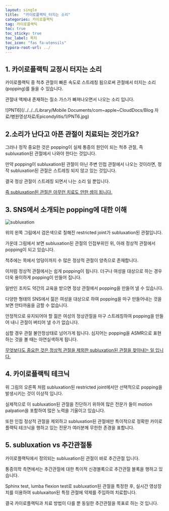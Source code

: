 ```yaml
---
layout: single
title:  "카이로플랙틱_터지는 소리"
categories: 카이로플랙틱
tag: 카이로플랙틱
toc: true
toc_sticky: true
toc_label: 목차
toc_icon: "fas fa-utensils"
typora-root-url: ../
---
```


## 1. 카이로플랙틱 교정시 터지는 소리

카이로플랙틱 중 척추 관절이 빠른 속도로 스트레칭 됨으로써 관절에서 터지는 소리(popping)를 들을 수 있습니다. 

관절내 액체내 존재하는 질소 가스가 빠져나오면서 나오는 소리 입니다.

![PNT6](/../../../Library/Mobile Documents/com~apple~CloudDocs/Blog 자료/병원영상자료/Epicondylitis/1/PNT6.jpg)  



## 2.소리가 난다고 아픈 관절이 치료되는 것인가요? 

그러나 정작 중요한 것은 popping이 실제 통증의 원인이 되는 척추 관절, 즉 subluxation된 관절에서 나와야 한다는 것입니다.

만약 popping이 subluxation된 관절이 아닌 주변 인접 관절에서 나오는 것이라면, 정작 subluxation된 관절은 스트레칭 되지 않고 있는 것입니다. 

결국 정상 관절이 스트레칭 되면서 나는 소리 일 뿐입니다.   

<u>즉 subluxation된 관절은 아무런 치료도 안한 셈이 됩니다.</u> 



## 3. SNS에서 소개되는 popping에 대한 이해

![subluxation](/../../블로그사진자료/IMWEB_PNGtree/subluxation.jpeg)

위의 왼쪽 그림에서 검은색으로 칠해진 restricted joint가 subluxation된 관절입니다.   

가운데 그림에서 보면 subluxation된 관절의 인접부위인 위, 아래 정상적 관절에서 popping이 되고 있습니다. 

척추에는 목에서 엉덩이까지 수 많은 정상적 관절이 양측으로 존재합니다. 

이처럼 정상적 관절에서는 쉽게 popping이 됩니다. 더구나 여성을 대상으로 하는 경우 더욱 용이하게 popping이 만들어 집니다.

일반인 조차도 약간의 교육을 받으면 정상 관절에서 popping을 만들어 낼 수 있습니다. 

다양한 형태의 SNS에서 젊은 여성을  대상으로 하여 popping을 마구 만들어내는 것을 보면 안타까움을 금할 수 없습니다. 

안정적으로 유지되어야 할 젊은 여성의 정상관절을 마구 스트레칭하여 popping을 만들어 내니 관절이 버티어 낼 수가 없습니다.

심할 경우 관절 불안정상태로 넘어가게 됩니다. 심지어는 popping을 ASMR으로 표현하는 것을 볼 때는 아연실색하게 됩니다.  

<u>무엇보다도 중요한 것은 정상적 관절을 제외한 subluxation된 관절을 찾아내는 일 입니다.</u> 



## 4. 카이로플랙틱 테크닉

위 그림의  오른쪽 처럼 subluxation된 restricted joint에서만 선택적으로  popping을 발생시키는 것이 이상적 입니다. 

실제적으로 이 subluxation된 관절을 진단하기 위하여 많은 전문가 들이 motion palpation을 포함하여 많은 노력을 기울이고 있습니다. 

또한  인접 정상적 관절을 제외하고 subluxation된 관절에만 특이적으로 정확한 카이로플랙틱 테크닉을 행하고 있는 전문가 여러분께 무한한 존경을 표합니다. 



## 5. subluxation vs 추간관절통

카이로플랙틱에서 정의되는 subluxation된 관절이 바로 추간관절 입니다. 

통증의학 측면에서는 추간관절에 대한 특이적 신경블록으로 추간관절 블록을 행하고 있습니다. 

Sphinx test, lumba flexion test로 subluxation된 관절을 특정한 후, 실시간 영상장치를 이용하여  subluxaiton된 특정 관절에 약제를 주입하여 치료합니다. 

결국 카이로플랙틱과 치료 방법이 다를 뿐 동일한 추간관절을 목표로 하는 것 입니다. 

 





